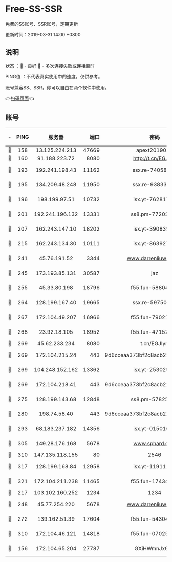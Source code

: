 # Free-SS-SSR

免费的SS账号、SSR账号，定期更新

更新时间：2019-03-31 14:00 +0800

## 说明

状态     ：🙂 - 良好 🙁 - 多次连接失败或连接超时

PING值   ：不代表真实使用中的速度，仅供参考。

账号兼容SS、SSR，你可以自由在两个软件中使用。

👉[扫码页面](https://liesauer.github.io/Free-SS-SSR/)👈

## 账号

|-|PING|服务器|端口|密码|加密方式|区域|
|:----:|:----:|:-----:|-----:|:----:|:----:|:----:|
|🙂|158|13.125.224.213|47669|apext2019001|chacha20|KR|
|🙂|160|91.188.223.72|8080|http://t.cn/EGJIyrl|rc4-md5|RU|
|🙂|193|192.241.198.43|11162|ssx.re-74058844|aes-256-cfb|US|
|🙂|195|134.209.48.248|11950|ssx.re-93833842|aes-256-cfb|US|
|🙂|196|198.199.97.51|10732|isx.yt-76281736|aes-256-cfb|US|
|🙂|201|192.241.196.132|13331|ss8.pm-77202477|aes-256-cfb|US|
|🙂|207|162.243.147.10|18202|isx.yt-39083950|aes-256-cfb|US|
|🙂|215|162.243.134.30|10111|isx.yt-86392751|aes-256-cfb|US|
|🙂|241|45.76.191.52|3344|www.darrenliuwei.com|aes-256-cfb|JP|
|🙂|245|173.193.85.131|30587|jaz|aes-256-cfb|US|
|🙂|255|45.33.80.198|18796|f55.fun-58804733|aes-256-cfb|US|
|🙂|264|128.199.167.40|19665|ssx.re-59750584|aes-256-cfb|SG|
|🙂|267|172.104.49.207|16966|f55.fun-79021247|aes-256-cfb|SG|
|🙂|268|23.92.18.105|18952|f55.fun-47152310|aes-256-cfb|US|
|🙂|269|45.62.233.234|8080|t.cn/EGJIyrl|rc4-md5|CA|
|🙂|269|172.104.215.24|443|9d6cceaa373bf2c8acb22e60b6a58be6|aes-256-cfb|US|
|🙂|269|104.248.152.162|13362|isx.yt-25302906|aes-256-cfb|SG|
|🙂|269|172.104.218.41|443|9d6cceaa373bf2c8acb22e60b6a58be6|aes-256-cfb|US|
|🙂|275|128.199.143.68|12848|ss8.pm-57825302|aes-256-cfb|SG|
|🙂|280|198.74.58.40|443|9d6cceaa373bf2c8acb22e60b6a58be6|aes-256-cfb|US|
|🙂|293|68.183.237.182|14356|isx.yt-01501633|aes-256-cfb|SG|
|🙂|305|149.28.176.168|5678|www.sphard.com|aes-256-cfb|AU|
|🙂|310|147.135.118.155|80|2546|chacha20|US|
|🙂|317|128.199.168.84|12958|isx.yt-11911105|aes-256-cfb|SG|
|🙂|321|172.104.211.238|11465|f55.fun-17434247|aes-256-cfb|US|
|🙂|217|103.102.160.252|1234|1234|rc4-md5|JP|
|🙂|248|45.77.254.220|5678|www.darrenliuwei.com|aes-256-cfb|SG|
|🙂|272|139.162.51.39|17604|f55.fun-54304420|aes-256-cfb|SG|
|🙂|310|172.104.46.121|14818|f55.fun-07025782|aes-256-cfb|SG|
|🙁|156|172.104.65.204|27787|GXiHWmnJx94S|aes-256-cfb|JP|
